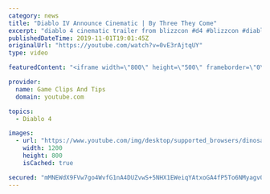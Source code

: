 ```yaml
---
category: news
title: "Diablo IV Announce Cinematic | By Three They Come"
excerpt: "diablo 4 cinematic trailer from blizzcon #d4 #blizzcon #diablo."
publishedDateTime: 2019-11-01T19:01:45Z
originalUrl: "https://youtube.com/watch?v=0vE3rAjtqUY"
type: video

featuredContent: "<iframe width=\"800\" height=\"500\" frameborder=\"0\" src=\"https://www.youtube.com/embed/0vE3rAjtqUY\" allow=\"accelerometer; autoplay; encrypted-media; gyroscope; picture-in-picture\" allowfullscreen></iframe>"

provider:
  name: Game Clips And Tips
  domain: youtube.com

topics:
  - Diablo 4

images:
  - url: "https://www.youtube.com/img/desktop/supported_browsers/dinosaur.png"
    width: 1200
    height: 800
    isCached: true

secured: "mMNEWdX9FVw7go4WvfG1nA4DUZvwS+5NHX1EWeiqYAtxoGA4fP5To6NMyagv0tG5Bf8wYpr7MM4f76UqmkRoF1Qstm6xkpxPXc+n6tQXCg9yZ1hojWlOd9NwzGF3ZIZrN+QLCVYFEq1fdox946GZ/tQFORQQD2uTwQ+SNOkI0OHkcV8UYrekCuk9LeaFT6nHVFm0jM0efHkByT0QQCnSHicbCraSpCJng6TBP9A1b3iii8mS2W7fSn08saOD4jNzAmHnxrMYr3+nbvz+GwQlxs0BybH8mLX5iwz5zDDxMIs+A9ro0Ea5F1AoH3vdmfG3WR/KqNvdkL1PLKGiqPqWFf/g8luZY/3n8oX+vVl1u5shuJaXDq1l8cqzlG7uQEzVgc/W3e3nqIZafhj29gEXKw==;uD/cWYGLcz6hEYJCBDY7qg=="
---
```


